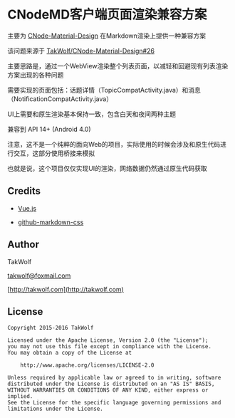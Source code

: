 # CNodeMD客户端页面渲染兼容方案 #

主要为 [CNode-Material-Design](https://github.com/TakWolf/CNode-Material-Design) 在Markdown渲染上提供一种兼容方案

该问题来源于 [TakWolf/CNode-Material-Design#26](https://github.com/TakWolf/CNode-Material-Design/issues/26)

主要思路是，通过一个WebView渲染整个列表页面，以减轻和回避现有列表渲染方案出现的各种问题

需要实现的页面包括：话题详情（TopicCompatActivity.java）和消息（NotificationCompatActivity.java）

UI上需要和原生渲染基本保持一致，包含白天和夜间两种主题

兼容到 API 14+ (Android 4.0)

注意，这不是一个纯粹的面向Web的项目，实际使用的时候会涉及和原生代码进行交互，这部分使用桥接来模拟

也就是说，这个项目仅仅实现UI的渲染，网络数据仍然通过原生代码获取

## Credits ##

- [Vue.js](http://cn.vuejs.org)

- [github-markdown-css](https://github.com/sindresorhus/github-markdown-css)

## Author ##

TakWolf

[takwolf@foxmail.com](mailto:takwolf@foxmail.com)

[http://takwolf.com](http://takwolf.com)

## License ##

    Copyright 2015-2016 TakWolf
    
    Licensed under the Apache License, Version 2.0 (the "License");
    you may not use this file except in compliance with the License.
    You may obtain a copy of the License at

        http://www.apache.org/licenses/LICENSE-2.0

    Unless required by applicable law or agreed to in writing, software
    distributed under the License is distributed on an "AS IS" BASIS,
    WITHOUT WARRANTIES OR CONDITIONS OF ANY KIND, either express or implied.
    See the License for the specific language governing permissions and
    limitations under the License.